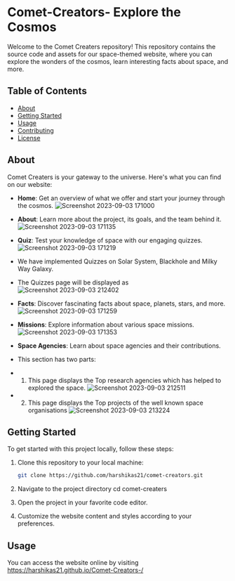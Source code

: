 # Comet-Creators- Explore the Cosmos

Welcome to the Comet Creaters repository! This repository contains the source code and assets for our space-themed website, where you can explore the wonders of the cosmos, learn interesting facts about space, and more.

## Table of Contents

- [About](#about)
- [Getting Started](#getting-started)
- [Usage](#usage)
- [Contributing](#contributing)
- [License](#license)

## About

Comet Creaters is your gateway to the universe. Here's what you can find on our website:
- **Home**: Get an overview of what we offer and start your journey through the cosmos.
 ![Screenshot 2023-09-03 171000](https://github.com/harshikas21/Comet-Creators/assets/138604816/3fb9e2b8-fbbb-4abd-bb63-0c7779f8b6b9)
- **About**: Learn more about the project, its goals, and the team behind it.
  ![Screenshot 2023-09-03 171135](https://github.com/harshikas21/Comet-Creators/assets/138604816/3e5c4da4-0e93-4239-b193-769d41b1b587)

- **Quiz**: Test your knowledge of space with our engaging quizzes.
  ![Screenshot 2023-09-03 171219](https://github.com/harshikas21/Comet-Creators/assets/138604816/1764d235-21b8-4658-99c5-cd2caef960f8)
- We have implemented Quizzes on Solar System, Blackhole and Milky Way Galaxy.
- The Quizzes page will be displayed as 
  ![Screenshot 2023-09-03 212402](https://github.com/harshikas21/Comet-Creators-/assets/138604816/f64f74f9-6be2-46b6-9fa9-f67b7f434d33)


- **Facts**: Discover fascinating facts about space, planets, stars, and more. 
 ![Screenshot 2023-09-03 171259](https://github.com/harshikas21/Comet-Creators/assets/138604816/f53c7acf-3722-4a66-995a-1e10320bf202)


- **Missions**: Explore information about various space missions.  
![Screenshot 2023-09-03 171353](https://github.com/harshikas21/Comet-Creators/assets/138604816/64c2bc98-1a51-4639-bd19-1658e7124cb0)

- **Space Agencies**: Learn about space agencies and their contributions.
- This section has two parts:
- 1. This page displays the Top research agencies which has helped to explored the space.
![Screenshot 2023-09-03 212511](https://github.com/harshikas21/Comet-Creators-/assets/138604816/513ac3d9-ba14-41ef-bfd8-0d6a5f8a146f)
- 2. This page displays the Top projects of the well known space organisations
  ![Screenshot 2023-09-03 213224](https://github.com/harshikas21/Comet-Creators-/assets/138604816/ee9fc773-5f10-4e95-9884-2835649c8587)

## Getting Started

To get started with this project locally, follow these steps:

1. Clone this repository to your local machine:

   ```bash
   git clone https://github.com/harshikas21/comet-creators.git
2. Navigate to the project directory
     cd comet-creaters
3. Open the project in your favorite code editor.
4. Customize the website content and styles according to your preferences.


## Usage 

You can access the website online by visiting https://harshikas21.github.io/Comet-Creators-/
